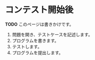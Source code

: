 <!-- -*- coding:utf-8-unix -*- -->

# コンテスト開始後

**TODO** このページは書きかけです。

1. 問題を開き、テストケースを記述します。
1. プログラムを書きます。
1. テストします。
1. プログラムを提出します。
